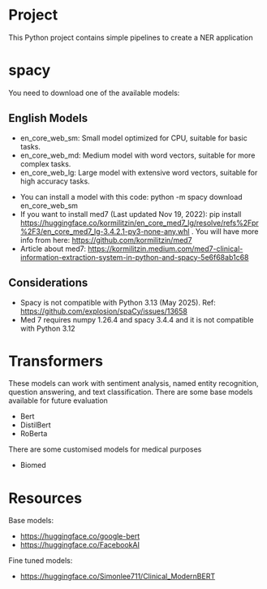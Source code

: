 # **Project**
This Python project contains simple pipelines to create a NER application

# **spacy**
You need to download one of the available models:
## English Models
* en_core_web_sm: Small model optimized for CPU, suitable for basic tasks.
* en_core_web_md: Medium model with word vectors, suitable for more complex tasks.
* en_core_web_lg: Large model with extensive word vectors, suitable for high accuracy tasks.
- You can install a model with this code: python -m spacy download en_core_web_sm
- If you want to install med7 (Last updated Nov 19, 2022): pip install https://huggingface.co/kormilitzin/en_core_med7_lg/resolve/refs%2Fpr%2F3/en_core_med7_lg-3.4.2.1-py3-none-any.whl
. You will have more info from here: https://github.com/kormilitzin/med7
- Article about med7: https://kormilitzin.medium.com/med7-clinical-information-extraction-system-in-python-and-spacy-5e6f68ab1c68

## Considerations
- Spacy is not compatible with Python 3.13 (May 2025). Ref: https://github.com/explosion/spaCy/issues/13658
- Med 7 requires numpy 1.26.4 and spacy 3.4.4 and it is not compatible with Python 3.12

# Transformers
These models can work with sentiment analysis, named entity recognition, question answering, and text classification. There are some base models available for future evaluation
- Bert
- DistilBert
- RoBerta

There are some customised models for medical purposes
- Biomed

# Resources
Base models:
- https://huggingface.co/google-bert
- https://huggingface.co/FacebookAI

Fine tuned models:
- https://huggingface.co/Simonlee711/Clinical_ModernBERT
